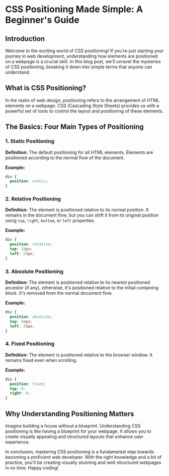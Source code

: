 # CSS Positioning Made Simple: A Beginner's Guide

## Introduction

Welcome to the exciting world of CSS positioning! If you're just starting your journey in web development, understanding how elements are positioned on a webpage is a crucial skill. In this blog post, we'll unravel the mysteries of CSS positioning, breaking it down into simple terms that anyone can understand.

## What is CSS Positioning?

In the realm of web design, positioning refers to the arrangement of HTML elements on a webpage. CSS (Cascading Style Sheets) provides us with a powerful set of tools to control the layout and positioning of these elements.

## The Basics: Four Main Types of Positioning

### 1. Static Positioning

**Definition:** The default positioning for all HTML elements. Elements are positioned according to the normal flow of the document.

**Example:**

```css
div {
  position: static;
}
```

### 2. Relative Positioning

**Definition:** The element is positioned relative to its normal position. It remains in the document flow, but you can shift it from its original position using `top`, `right`, `bottom`, or `left` properties.

**Example:**

```css
div {
  position: relative;
  top: 10px;
  left: 20px;
}
```

### 3. Absolute Positioning

**Definition:** The element is positioned relative to its nearest positioned ancestor (if any), otherwise, it's positioned relative to the initial containing block. It's removed from the normal document flow.

**Example:**

```css
div {
  position: absolute;
  top: 50px;
  left: 30px;
}
```

### 4. Fixed Positioning

**Definition:** The element is positioned relative to the browser window. It remains fixed even when scrolling.

**Example:**

```css
div {
  position: fixed;
  top: 0;
  right: 0;
}
```

## Why Understanding Positioning Matters

Imagine building a house without a blueprint. Understanding CSS positioning is like having a blueprint for your webpage. It allows you to create visually appealing and structured layouts that enhance user experience.

<!--
## SEO Keywords for Better Visibility

To help you grasp this concept, we've incorporated essential SEO keywords that align with what people are searching for:

- CSS positioning
- Web development layout
- Beginner's guide to CSS
- Understanding CSS properties
- HTML element arrangement
- CSS layout tutorial
- Web design positioning tips

By incorporating these keywords, we aim to make this guide easily discoverable for those embarking on their web development journey. -->

In conclusion, mastering CSS positioning is a fundamental step towards becoming a proficient web developer. With the right knowledge and a bit of practice, you'll be creating visually stunning and well-structured webpages in no time. Happy coding!
